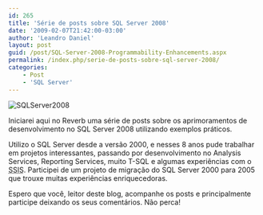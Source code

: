```yaml
---
id: 265
title: 'Série de posts sobre SQL Server 2008'
date: '2009-02-07T21:42:00-03:00'
author: 'Leandro Daniel'
layout: post
guid: /post/SQL-Server-2008-Programmability-Enhancements.aspx
permalink: /index.php/serie-de-posts-sobre-sql-server-2008/
categories:
    - Post
    - 'SQL Server'
---
```


![SQLServer2008](http://leandrodaniel.com/pics/WindowsLiveWriter/SQLServer2008ProgrammabilityEnhancements_549/SQLServer2008_a7c10190-1b43-4499-a01a-8cc09767bf73.gif "SQLServer2008")

Iniciarei aqui no Reverb uma série de posts sobre os aprimoramentos de desenvolvimento no SQL Server 2008 utilizando exemplos práticos.

Utilizo o SQL Server desde a versão 2000, e nesses 8 anos pude trabalhar em projetos interessantes, passando por desenvolvimento no Analysis Services, Reporting Services, muito T-SQL e algumas experiências com o <acronym title="SQL Server Integration Services">SSIS</acronym>. Participei de um projeto de migração do SQL Server 2000 para 2005 que trouxe muitas experiências enriquecedoras.

Espero que você, leitor deste blog, acompanhe os posts e principalmente participe deixando os seus comentários. Não perca!